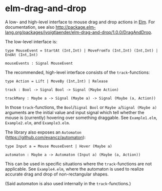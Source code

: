 elm-drag-and-drop
=================

A low- and high-level interface to mouse drag and drop actions in [Elm](http://elm-lang.org/).
For documentation, see also http://package.elm-lang.org/packages/jvoigtlaender/elm-drag-and-drop/1.0.0/DragAndDrop.

The low-level interface is:

```
type MouseEvent = StartAt (Int,Int) | MoveFromTo (Int,Int) (Int,Int) | EndAt (Int,Int)

mouseEvents : Signal MouseEvent
```

The recommended, high-level interface consists of the `track`-functions:

```
type Action = Lift | MoveBy (Int,Int) | Release

track : Bool -> Signal Bool -> Signal (Maybe Action)

trackMany : Maybe a -> Signal (Maybe a) -> Signal (Maybe (a, Action))
```

In those `track`-functions, the `Bool`/`Signal Bool` or `Maybe a`/`Signal (Maybe a)` arguments are the initial value and input signal which tell whether the mouse is (currently) hovering over something draggable. See `Example1.elm`, `Example2.elm`, and `Example3.elm`.

The library also exposes an `Automaton` (https://github.com/evancz/automaton):

```
type Input a = Mouse MouseEvent | Hover (Maybe a)

automaton : Maybe a -> Automaton (Input a) (Maybe (a, Action))
```

This can be used in specific situations where the `track`-functions are not applicable. See `Example4.elm`, where the automaton is used to realize accurate drag and drop of non-rectangular shapes.

(Said automaton is also used internally in the `track`-functions.)
